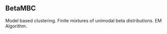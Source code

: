 BetaMBC
-----

Model based clustering.
Finite mixtures of unimodal beta distributions. 
EM Algorithm. 



